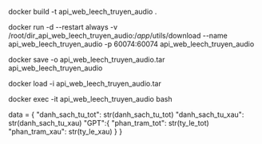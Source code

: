 docker build -t api_web_leech_truyen_audio .

docker run -d --restart always -v /root/dir_api_web_leech_truyen_audio:/_app_/utils/download --name api_web_leech_truyen_audio -p 60074:60074 api_web_leech_truyen_audio

docker save -o api_web_leech_truyen_audio.tar api_web_leech_truyen_audio

docker load -i api_web_leech_truyen_audio.tar


docker exec -it api_web_leech_truyen_audio bash

data = {
    "danh_sach_tu_tot": str(danh_sach_tu_tot)
    "danh_sach_tu_xau": str(danh_sach_tu_xau)
    "GPT":{
        "phan_tram_tot": str(ty_le_tot)
        "phan_tram_xau": str(ty_le_xau)
    }
}
